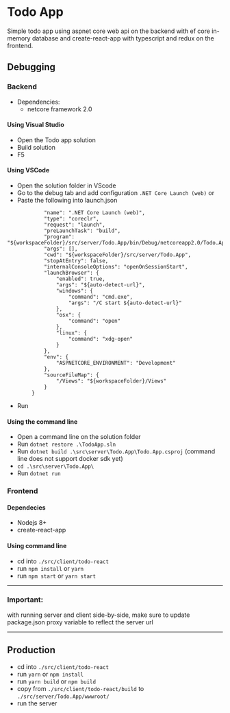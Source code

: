 # Todo App

Simple todo app using aspnet core web api on the backend with ef core in-memory database and create-react-app with typescript and redux on the frontend.

## Debugging

### Backend
- Dependencies:
    - netcore framework 2.0

#### Using Visual Studio
- Open the Todo app solution
- Build solution
- F5

#### Using VSCode
- Open the solution folder in VScode
- Go to the debug tab and add configuration `.NET Core Launch (web)` or 
-  Paste the following into launch.json
```{
            "name": ".NET Core Launch (web)",
            "type": "coreclr",
            "request": "launch",
            "preLaunchTask": "build",
            "program": "${workspaceFolder}/src/server/Todo.App/bin/Debug/netcoreapp2.0/Todo.App.dll",
            "args": [],
            "cwd": "${workspaceFolder}/src/server/Todo.App",
            "stopAtEntry": false,
            "internalConsoleOptions": "openOnSessionStart",
            "launchBrowser": {
                "enabled": true,
                "args": "${auto-detect-url}",
                "windows": {
                    "command": "cmd.exe",
                    "args": "/C start ${auto-detect-url}"
                },
                "osx": {
                    "command": "open"
                },
                "linux": {
                    "command": "xdg-open"
                }
            },
            "env": {
                "ASPNETCORE_ENVIRONMENT": "Development"
            },
            "sourceFileMap": {
                "/Views": "${workspaceFolder}/Views"
            }
        }
```

- Run 

#### Using the command line
- Open a command line on the solution folder
- Run `dotnet restore .\TodoApp.sln`
- Run `dotnet build .\src\server\Todo.App\Todo.App.csproj` (command line does not support docker sdk yet)
- `cd .\src\server\Todo.App\`
- Run `dotnet run`


### Frontend

#### Dependecies
- Nodejs 8+
- create-react-app

#### Using command line 
- cd into `./src/client/todo-react`
- run `npm install` or `yarn`
- run `npm start` or `yarn start`
***
### Important: 
with running server and client side-by-side, make sure to update package.json proxy variable to reflect the server url
***

## Production
- cd into `./src/client/todo-react`
- run `yarn` or `npm install`
- run `yarn build` or `npm build`
- copy from `./src/client/todo-react/build` to `./src/server/Todo.App/wwwroot/`
- run the server